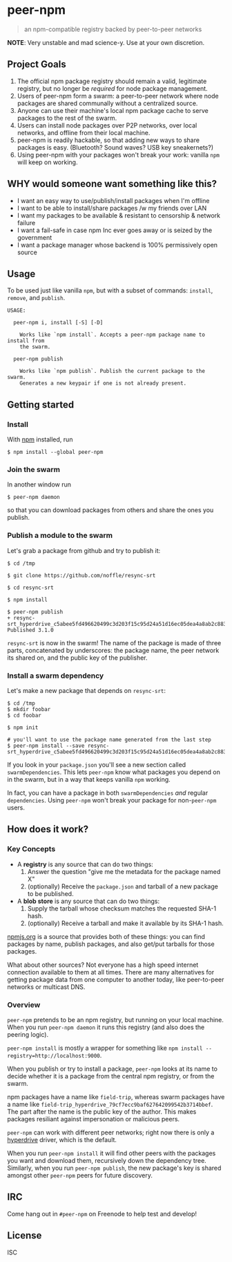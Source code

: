 # peer-npm

> an npm-compatible registry backed by peer-to-peer networks

**NOTE**: Very unstable and mad science-y. Use at your own discretion.

## Project Goals

1. The official npm package registry should remain a valid, legitimate registry, but no longer be *required* for node package management.
2. Users of peer-npm form a swarm: a peer-to-peer network where node packages are shared communally without a centralized source.
3. Anyone can use their machine's local npm package cache to serve packages to the rest of the swarm.
4. Users can install node packages over P2P networks, over local networks, and offline from their local machine.
5. peer-npm is readily hackable, so that adding new ways to share packages is easy. (Bluetooth? Sound waves? USB key sneakernets?)
6. Using peer-npm with your packages won't break your work: vanilla `npm` will keep on working.


## WHY would someone want something like this?

- I want an easy way to use/publish/install packages when I'm offline
- I want to be able to install/share packages /w my friends over LAN
- I want my packages to be available & resistant to censorship & network failure
- I want a fail-safe in case npm Inc ever goes away or is seized by the
  government
- I want a package manager whose backend is 100% permissively open source

## Usage

To be used just like vanilla `npm`, but with a subset of commands: `install`,
`remove`, and `publish`.

```
USAGE:

  peer-npm i, install [-S] [-D]

    Works like `npm install`. Accepts a peer-npm package name to install from
    the swarm.

  peer-npm publish

    Works like `npm publish`. Publish the current package to the swarm.
    Generates a new keypair if one is not already present.

```

## Getting started

### Install

With [npm](https://npmjs.org/) installed, run

```
$ npm install --global peer-npm
```

### Join the swarm

In another window run

```
$ peer-npm daemon
```

so that you can download packages from others and share the ones you publish.

### Publish a module to the swarm

Let's grab a package from github and try to publish it:

```
$ cd /tmp

$ git clone https://github.com/noffle/resync-srt

$ cd resync-srt

$ npm install

$ peer-npm publish
+ resync-srt_hyperdrive_c5abee5fd496620499c3d203f15c95d24a51d16ec05dea4a8ab2c88368c296b9
Published 3.1.0
```

`resync-srt` is now in the swarm! The name of the package is made of three
parts, concatenated by underscores: the package name, the peer network its
shared on, and the public key of the publisher.

### Install a swarm dependency

Let's make a new package that depends on `resync-srt`:

```
$ cd /tmp
$ mkdir foobar
$ cd foobar

$ npm init

# you'll want to use the package name generated from the last step
$ peer-npm install --save resync-srt_hyperdrive_c5abee5fd496620499c3d203f15c95d24a51d16ec05dea4a8ab2c88368c296b9
```

If you look in your `package.json` you'll see a new section called
`swarmDependencies`. This lets `peer-npm` know what packages you depend on in
the swarm, but in a way that keeps vanilla `npm` working.

In fact, you can have a package in both `swarmDependencies` *and* regular
`dependencies`. Using `peer-npm` won't break your package for non-`peer-npm`
users.


## How does it work?

### Key Concepts

- A **registry** is any source that can do two things:
  1. Answer the question "give me the metadata for the package named X"
  2. (optionally) Receive the `package.json` and tarball of a new package to be published.
- A **blob store** is any source that can do two things:
  1. Supply the tarball whose checksum matches the requested SHA-1 hash.
  2. (optionally) Receive a tarball and make it available by its SHA-1 hash.

[npmjs.org](https://npmjs.org) is a source that provides both of these things: you can find packages by name, publish packages, and also get/put tarballs for those packages.

What about other sources? Not everyone has a high speed internet connection available to them at all times. There are many alternatives for getting package data from one computer to another today, like peer-to-peer networks or multicast DNS.

### Overview

`peer-npm` pretends to be an npm registry, but running on your local machine.
When you run `peer-npm daemon` it runs this registry (and also does the peering
logic).

`peer-npm install` is mostly a wrapper for something like `npm install
--registry=http://localhost:9000`.

When you publish or try to install a package, `peer-npm` looks at its name to
decide whether it is a package from the central npm registry, or from the swarm.

npm packages have a name like `field-trip`, whereas swarm packages have a name
like `field-trip_hyperdrive_79cf7ecc9baf627642099542b3714bbef`. The part after
the name is the public key of the author. This makes packages resiliant against
impersonation or malicious peers.

`peer-npm` can work with different peer networks; right now there is only a
[hyperdrive](https://github.com/mafintosh/hyperdrive) driver, which is the
default.

When you run `peer-npm install` it will find other peers with the packages you
want and download them, recursively down the dependency tree. Similarly, when
you run `peer-npm publish`, the new package's key is shared amongst other
`peer-npm` peers for future discovery.

## IRC

Come hang out in `#peer-npm` on Freenode to help test and develop!

## License

ISC

